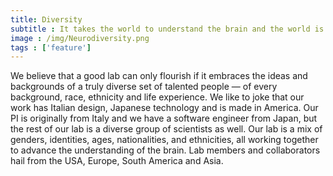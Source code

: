 ```yaml
---
title: Diversity
subtitle : It takes the world to understand the brain and the world is a village rich with people with different backgrounds and ideas.
image : /img/Neurodiversity.png
tags : ['feature']
---
```

We believe that a good lab can only flourish if it embraces the ideas and backgrounds of a truly diverse set of talented people — of every background, race, ethnicity and life experience. We like to joke that our work has Italian design, Japanese technology and is made in America. Our PI is originally from Italy and we have a software engineer from Japan, but the rest of our lab is a diverse group of scientists as well. Our lab is a mix of genders, identities, ages, nationalities, and ethnicities, all working together to advance the understanding of the brain. Lab members and collaborators hail from the USA, Europe, South America and Asia. 